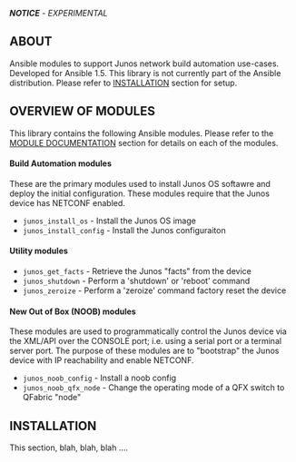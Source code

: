 ___NOTICE___ - *EXPERIMENTAL*

## ABOUT

Ansible modules to support Junos network build automation use-cases.  Developed for Ansible 1.5.  This library is not currently part of the Ansible distribution.  Please refer to [INSTALLATION](#installation) section for setup.

## OVERVIEW OF MODULES

This library contains the following Ansible modules.  Please refer to the [MODULE DOCUMENTATION]() section for details on each of the modules.

#### Build Automation modules

These are the primary modules used to install Junos OS softawre and deploy the initial configuration.  These modules require that the Junos device has NETCONF enabled.

* `junos_install_os` - Install the Junos OS image
* `junos_install_config` - Install the Junos configuraiton

#### Utility modules

* `junos_get_facts` - Retrieve the Junos "facts" from the device
* `junos_shutdown` - Perform a 'shutdown' or 'reboot' command
* `junos_zeroize` - Perform a 'zeroize' command factory reset the device

#### New Out of Box (NOOB) modules

These modules are used to programmatically control the Junos device via the XML/API over the CONSOLE port; i.e. using a serial port or a terminal server port.  The purpose of these modules are to "bootstrap" the Junos device with IP reachability and enable NETCONF.

* `junos_noob_config` - Install a noob config 
* `junos_noob_qfx_node` - Change the operating mode of a QFX switch to QFabric "node"

## INSTALLATION

This section, blah, blah, blah ....
